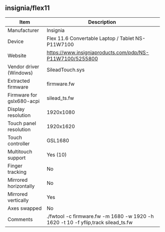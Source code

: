insignia/flex11
------------------------------------------------------------------------------------------------

| Item                      | Description                                                      |
|---------------------------|------------------------------------------------------------------|
| Manufacturer              | Insignia                                                         |
| Device                    | Flex 11.6 Convertable Laptop / Tablet NS-P11W7100                |
| Website                   | https://www.insigniaproducts.com/pdp/NS-P11W7100/5255800         |
| Vendor driver (Windows)   | SileadTouch.sys                                                  |
| Extracted firmware        | firmware.fw                                                      |
| Firmware for gslx680-acpi | silead_ts.fw                                                     |
| Display resolution        |  1920x1080                                                       |
| Touch panel resolution    | 1920x1620                                                        |
| Touch controller          | GSL1680                                                          |
| Multitouch support        | Yes (10)                                                         |
| Finger tracking           | No                                                               |
| Mirrored horizontally     | No                                                               |
| Mirrored vertically       | Yes                                                              |
| Axes swapped              | No                                                               |
| Comments | ./fwtool -c firmware.fw -m 1680 -w 1920 -h 1620 -t 10 -f yflip,track silead_ts.fw |
